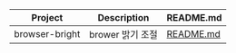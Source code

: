 | Project | Description | README.md |
|---|---|---|
| browser-bright | brower 밝기 조절 | [README.md](https://github.com/hyeokjin0126/browser-bright/tree/main) |

